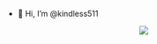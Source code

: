 - 👋 Hi, I’m @kindless511
</p>
    <div align="center">
   <a href="https://discord.com/users/280696584889696257" target="_blank">
      <img src="https://lanyard-profile-readme.vercel.app/api/881067453298389012">
   </a>
</div>

<!---
kindless511/kindless511 is a ✨ special ✨ repository because its `README.md` (this file) appears on your GitHub profile.
You can click the Preview link to take a look at your changes.
--->
